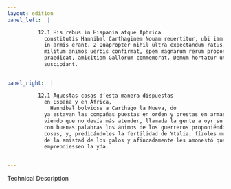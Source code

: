 ```yaml
---
layout: edition
panel_left:  |

          12.1 His rebus in Hispania atque Aphrica
            constitutis Hannibal Carthaginem Nouam reuertitur, ubi iam copiae instructae parataeque
            in armis erant. 2 Quapropter nihil ultra expectandum ratus, aduocata concione
            militum animos uerbis confirmat, spem magnarum rerum proponit, fertilitatem Italiae
            praedicat, amicitiam Gallorum commemorat. Demum hortatur ut laetis animis profectionem
            suscipiant.
        

panel_right:  |

          12.1 Aquestas cosas d’esta manera dispuestas
            en España y en África,
              Hanníbal bolviose a Carthago la Nueva, do
            ya estavan las compañas puestas en orden y prestas en armas. 2 Assí que,
            viendo que no devía más atender, llamada la gente a oyr su razonamiento, quiso confirmar
            con buenas palabras los ánimos de los guerreros proponiéndoles sperança de grandes
            cosas, y, predicándoles la fertilidad de Ytalia, fízoles memoria
            de la amistad de los galos y afincadamente les amonestó que con alegres ánimos
            emprendiessen la yda.
        

---
```


 Technical Description 